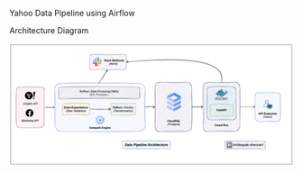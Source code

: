 Yahoo Data Pipeline using Airflow

Architecture Diagram

![alt text](https://github.com/sheoran19/yahoo-airflow-data-engineering-project/blob/main/architecture_diagram.png)
